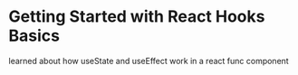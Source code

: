 # Getting Started with React Hooks Basics
learned about how useState and useEffect work in a react func component
